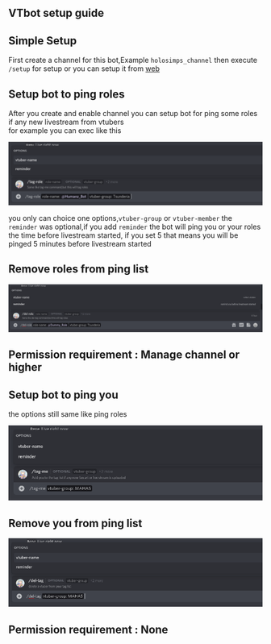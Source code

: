 ## VTbot setup guide 

## Simple Setup
First create a channel for this bot,Example `holosimps_channel`
then execute `/setup` for setup or you can setup it from [web](https://web-admin.humanz.moe/login)

## Setup bot to ping roles
After you create and enable channel you can setup bot for ping some roles if any new livestream from vtubers  
for example you can exec like this   

![tag-roles](Img/Guide/1-slash.png)

you only can choice one options,`vtuber-group` or `vtuber-member` the `reminder` was optional,if you add `reminder` the bot will ping you or your roles the time before livestream started, if you set 5 that means you will be pinged 5 minutes before livestream started 

## Remove roles from ping list

![del-roles](Img/Guide/2-slash.png)

Permission requirement : **Manage channel or higher**
-----------------------------------------------------------------------------------------------------


## Setup bot to ping you
the options still same like ping roles

![tag-me](Img/Guide/3-slash.png)

## Remove you from ping list

![del-roles](Img/Guide/4-slash.png)

Permission requirement : None
-----------------------------------------------------------------------------------------------------
